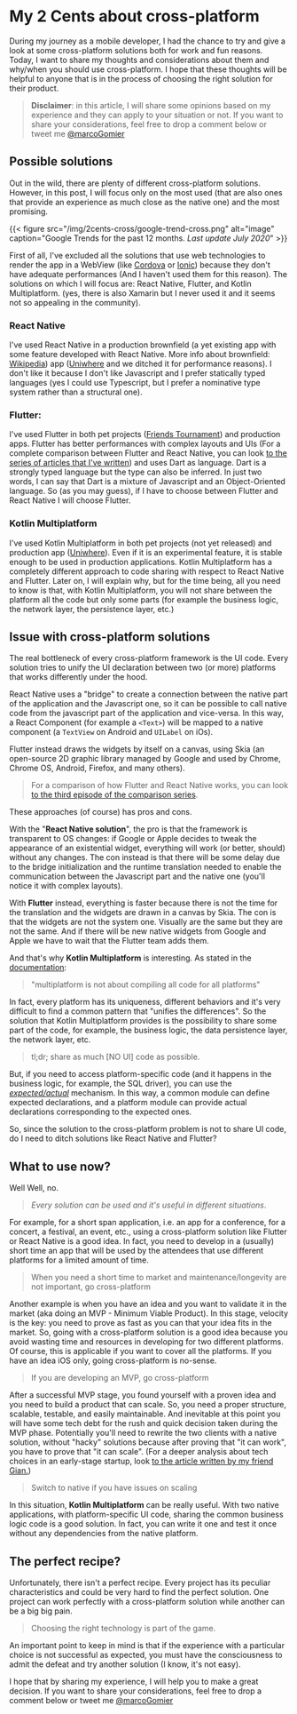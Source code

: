 # My 2 Cents about cross-platform


During my journey as a mobile developer, I had the chance to try and give a look at some cross-platform solutions both for work and fun reasons. Today, I want to share my thoughts and considerations about them and why/when you should use cross-platform. I hope that these thoughts will be helpful to anyone that is in the process of choosing the right solution for their product.

> **Disclaimer**: in this article, I will share some opinions based on my experience and they can apply to your situation or not. If you want to share your considerations, feel free to drop a comment below or tweet me [@marcoGomier](https://twitter.com/marcoGomier)

## Possible solutions

Out in the wild, there are plenty of different cross-platform solutions. However, in this post, I will focus only on the most used (that are also ones that provide an experience as much close as the native one) and the most promising. 

{{< figure src="/img/2cents-cross/google-trend-cross.png" alt="image" caption="Google Trends for the past 12 months. *Last update July 2020*" >}}

First of all, I've excluded all the solutions that use web technologies to render the app in a WebView (like [Cordova](https://cordova.apache.org/) or [Ionic](https://ionicframework.com/)) because they don't have adequate performances (And I haven't used them for this reason). The solutions on which I will focus are: React Native, Flutter, and Kotlin Multiplatform. (yes, there is also Xamarin but I never used it and it seems not so appealing in the community).

### React Native
I've used React Native in a production brownfield (a yet existing app with some feature developed with React Native. More info about brownfield: [Wikipedia](https://en.wikipedia.org/wiki/Brownfield_(software_development))) app ([Uniwhere](https://www.uniwhere.com/) and we ditched it for performance reasons). I don't like it because I don't like Javascript and I prefer statically typed languages (yes I could use Typescript, but I prefer a nominative type system rather than a structural one).

### Flutter: 
I've used Flutter in both pet projects ([Friends Tournament](https://github.com/prof18/Friends-Tournament)) and production apps. Flutter has better performances with complex layouts and UIs (For a complete comparison between Flutter and React Native, you can look [to the series of articles that I've written](https://www.marcogomiero.com/posts/2020/rn-flutter-dilemma-series/)) and uses Dart as language. Dart is a strongly typed language but the type can also be inferred. In just two words, I can say that Dart is a mixture of Javascript and an Object-Oriented language. So (as you may guess), if I have to choose between Flutter and React Native I will choose Flutter. 

### Kotlin Multiplatform
I've used Kotlin Multiplatform in both pet projects (not yet released) and production app ([Uniwhere](https://www.uniwhere.com/)). Even if it is an experimental feature, it is stable enough to be used in production applications. Kotlin Multiplatform has a completely different approach to code sharing with respect to React Native and Flutter. Later on, I will explain why, but for the time being, all you need to know is that, with Kotlin Multiplatform, you will not share between the platform all the code but only some parts (for example the business logic, the network layer, the persistence layer, etc.)

## Issue with cross-platform solutions

The real bottleneck of every cross-platform framework is the UI code. Every solution tries to unify the UI declaration between two (or more) platforms that works differently under the hood. 

React Native uses a "bridge" to create a connection between the native part of the application and the Javascript one, so it can be possible to call native code from the javascript part of the application and vice-versa. In this way, a React Component (for example a `<Text>`) will be mapped to a native component (a `TextView` on Android and `UILabel` on iOs). 

Flutter instead draws the widgets by itself on a canvas, using Skia (an open-source 2D graphic library managed by Google and used by Chrome, Chrome OS, Android, Firefox, and many others). 

> For a comparison of how Flutter and React Native works, you can look [to the third episode of the comparison series](https://www.marcogomiero.com/posts/2020/rn-flutter-dilemma-3-under-hood/). 

These approaches (of course) has pros and cons. 

With the "**React Native solution**", the pro is that the framework is transparent to OS changes: if Google or Apple decides to tweak the appearance of an existential widget, everything will work (or better, should) without any changes. The con instead is that there will be some delay due to the bridge initialization and the runtime translation needed to enable the communication between the Javascript part and the native one (you'll notice it with complex layouts).

With **Flutter** instead, everything is faster because there is not the time for the translation and the widgets are drawn in a canvas by Skia. The con is that the widgets are not the system one. Visually are the same but they are not the same. And if there will be new native widgets from Google and Apple we have to wait that the Flutter team adds them.

And that's why **Kotlin Multiplatform** is interesting. As stated in the [documentation](https://kotlinlang.org/docs/reference/multiplatform.html):

> "multiplatform is not about compiling all code for all platforms"

In fact, every platform has its uniqueness, different behaviors and it's very difficult to find a common pattern that "unifies the differences". So the solution that Kotlin Multiplatform provides is the possibility to share some part of the code, for example, the business logic, the data persistence layer, the network layer, etc. 

> tl;dr; share as much [NO UI] code as possible. 

But, if you need to access platform-specific code (and it happens in the business logic, for example, the SQL driver), you can use the [_expected/actual_](https://kotlinlang.org/docs/reference/platform-specific-declarations.html) mechanism. In this way, a common module can define expected declarations, and a platform module can provide actual declarations corresponding to the expected ones. 

So, since the solution to the cross-platform problem is not to share UI code, do I need to ditch solutions like React Native and Flutter?

## What to use now? 

Well Well, no. 

> _Every solution can be used and it's useful in different situations_. 

For example, for a short span application, i.e. an app for a conference, for a concert, a festival, an event, etc., using a cross-platform solution like Flutter or React Native is a good idea. In fact, you need to develop in a (usually) short time an app that will be used by the attendees that use different platforms for a limited amount of time. 

> When you need a short time to market and maintenance/longevity are not important, go cross-platform

Another example is when you have an idea and you want to validate it in the market (aka doing an MVP -  Minimum Viable Product). In this stage, velocity is the key: you need to prove as fast as you can that your idea fits in the market. So, going with a cross-platform solution is a good idea because you avoid wasting time and resources in developing for two different platforms. Of course, this is applicable if you want to cover all the platforms. If you have an idea iOS only, going cross-platform is no-sense.

> If you are developing an MVP, go cross-platform 

After a successful MVP stage, you found yourself with a proven idea and you need to build a product that can scale. So, you need a proper structure, scalable, testable, and easily maintainable. And inevitable at this point you will have some tech debt for the rush and quick decision taken during the MVP phase. Potentially you'll need to rewrite the two clients with a native solution, without "hacky" solutions because after proving that "it can work", you have to prove that "it can scale". (For a deeper analysis about tech choices in an early-stage startup, look [to the article written by my friend Gian.](https://giansegato.com/essays/a-technical-framework-for-early-stage-startups/))

> Switch to native if you have issues on scaling

In this situation, **Kotlin Multiplatform** can be really useful.
With two native applications, with platform-specific UI code, sharing the common business logic code is a good solution. In fact, you can write it one and test it once without any dependencies from the native platform.

## The perfect recipe?

Unfortunately, there isn't a perfect recipe. Every project has its peculiar characteristics and could be very hard to find the perfect solution. One project can work perfectly with a cross-platform solution while another can be a big big pain. 

> Choosing the right technology is part of the game. 

An important point to keep in mind is that if the experience with a particular choice is not successful as expected, you must have the consciousness to admit the defeat and try another solution (I know, it's not easy).

I hope that by sharing my experience, I will help you to make a great decision. If you want to share your considerations, feel free to drop a comment below or tweet me [@marcoGomier](https://twitter.com/marcoGomier)
